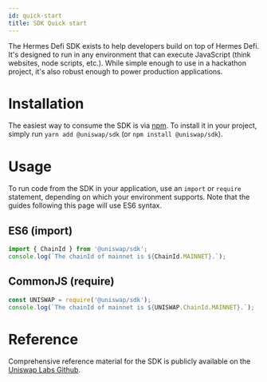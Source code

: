 ```yaml
---
id: quick-start
title: SDK Quick start
---
```


The Hermes Defi SDK exists to help developers build on top of Hermes Defi. It's designed to run in any environment that can execute JavaScript (think websites, node scripts, etc.). While simple enough to use in a hackathon project, it's also robust enough to power production applications.

# Installation

The easiest way to consume the SDK is via [npm](https://github.com/Uniswap/uniswap-v2-sdk). To install it in your project, simply run `yarn add @uniswap/sdk` (or `npm install @uniswap/sdk`).

# Usage

To run code from the SDK in your application, use an `import` or `require` statement, depending on which your environment supports. Note that the guides following this page will use ES6 syntax.

## ES6 (import)

```typescript
import { ChainId } from '@uniswap/sdk';
console.log(`The chainId of mainnet is ${ChainId.MAINNET}.`);
```

## CommonJS (require)

```typescript
const UNISWAP = require('@uniswap/sdk');
console.log(`The chainId of mainnet is ${UNISWAP.ChainId.MAINNET}.`);
```

# Reference

Comprehensive reference material for the SDK is publicly available on the [Uniswap Labs Github](https://github.com/Uniswap).
